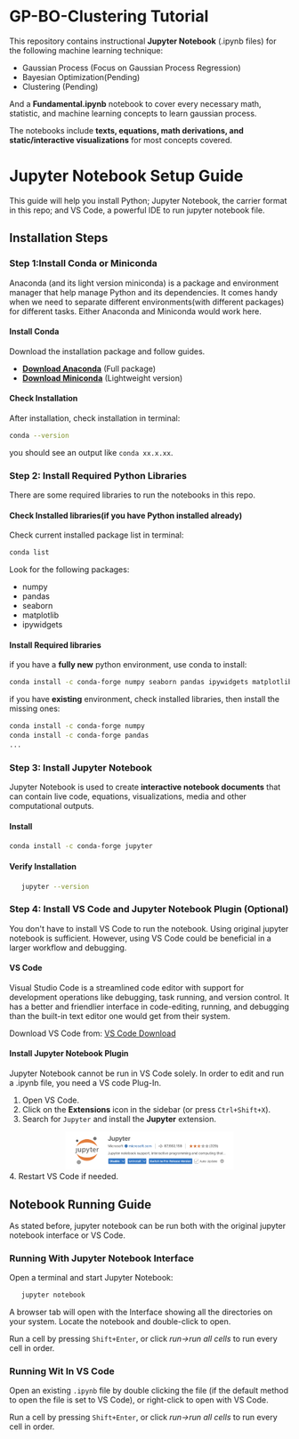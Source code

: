 # GP-BO-Clustering Tutorial
This repository contains instructional **Jupyter Notebook** (.ipynb files) for the following machine learning technique:
- Gaussian Process (Focus on Gaussian Process Regression)
- Bayesian Optimization(Pending)
- Clustering (Pending)

And a **Fundamental.ipynb** notebook to cover every necessary math, statistic, and machine learning concepts to learn gaussian process.

The notebooks include **texts, equations, math derivations, and static/interactive visualizations** for most concepts covered.

# Jupyter Notebook Setup Guide

This guide will help you install Python; Jupyter Notebook, the carrier format in this repo; and VS Code, a powerful IDE to run jupyter notebook file.

## Installation Steps

### Step 1️:Install Conda or Miniconda
Anaconda (and its light version miniconda) is a package and environment manager that help manage Python and its dependencies. It comes handy when we need to separate different environments(with different packages) for different tasks. Either Anaconda and Miniconda would work here.

#### Install Conda
Download the installation package and follow guides.
- **[Download Anaconda](https://www.anaconda.com/products/distribution#download-section)** (Full package)
- **[Download Miniconda](https://docs.conda.io/en/latest/miniconda.html)** (Lightweight version)

#### Check Installation
After installation, check installation in terminal:
```bash
conda --version
```
you should see an output like `conda xx.x.xx`.

### Step 2: Install Required Python Libraries
There are some required libraries to run the notebooks in this repo.

#### Check Installed libraries(if you have Python installed already)
Check current installed package list in terminal:
```bash
conda list
```
Look for the following packages:
- numpy
- pandas
- seaborn
- matplotlib
- ipywidgets

#### Install Required libraries
if you have a **fully new** python environment, use conda to install:
```bash
conda install -c conda-forge numpy seaborn pandas ipywidgets matplotlib
```
if you have **existing** environment, check installed libraries, then install the missing ones:
```bash
conda install -c conda-forge numpy
conda install -c conda-forge pandas
...
```

### Step 3: Install Jupyter Notebook
Jupyter Notebook is used to create **interactive notebook documents** that can contain live code, equations, visualizations, media and other computational outputs. 

#### Install
```sh
conda install -c conda-forge jupyter
```

#### Verify Installation
```sh
   jupyter --version
```

### Step 4: Install VS Code and Jupyter Notebook Plugin (Optional)
You don't have to install VS Code to run the notebook. Using original jupyter notebook is sufficient. However, using VS Code could be beneficial in a larger workflow and debugging.

#### VS Code
Visual Studio Code is a streamlined code editor with support for development operations like debugging, task running, and version control. It has a better and friendlier interface in code-editing, running, and debugging than the built-in text editor one would get from their system.

Download VS Code from: [VS Code Download](https://code.visualstudio.com/)

#### Install Jupyter Notebook Plugin
Jupyter Notebook cannot be run in VS Code solely. In order to edit and run a .ipynb file, you need a VS code Plug-In.

1. Open VS Code.
2. Click on the **Extensions** icon in the sidebar (or press `Ctrl+Shift+X`).
3. Search for `Jupyter` and install the **Jupyter** extension.
<div align="center">
  <img src="images/plugin.png" width="60%" />
</div>
4. Restart VS Code if needed.

## Notebook Running Guide
As stated before, jupyter notebook can be run both with the original jupyter notebook interface or VS Code.
### Running With Jupyter Notebook Interface

Open a terminal and start Jupyter Notebook:
```sh
   jupyter notebook
```
A browser tab will open with the Interface showing all the directories on your system. Locate the notebook and double-click to open.

Run a cell by pressing `Shift+Enter`, or click *run->run all cells* to run every cell in order.

### Running Wit In VS Code

Open an existing `.ipynb` file by double clicking the file (if the default method to open the file is set to VS Code), or right-click to open with VS Code.

Run a cell by pressing `Shift+Enter`, or click *run->run all cells* to run every cell in order.